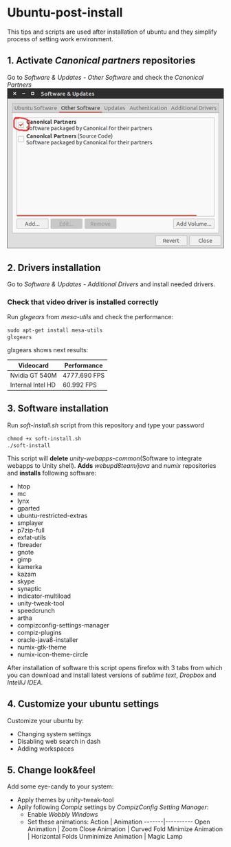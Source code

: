 # Ubuntu-post-install
This tips and scripts are used after installation of ubuntu and they simplify process of setting work environment.

## 1. Activate *Canonical partners* repositories
Go to *Software & Updates - Other Software* and check the *Canonical Partners* 
![Enabling canonical partners repositories](images/canonicalPartners.png)

## 2. Drivers installation
Go to *Software & Updates - Additional Drivers* and install needed drivers.
### Check that video driver is installed correctly
Run *glxgears* from *mesa-utils* and check the performance:
```Shell
sudo apt-get install mesa-utils
glxgears
```
glxgears shows next results:

  Videocard | Performance
  ----------|------------
  Nvidia GT 540M | 4777.690 FPS
  Internal Intel HD | 60.992 FPS

## 3. Software installation
Run *soft-install.sh* script from this repository and type your password
```Shell
chmod +x soft-install.sh
./soft-install
```
This script will **delete** *unity-webapps-common*(Software to integrate webapps to Unity shell). **Adds** *webupd8team/java* and *numix* repositories and **installs** following software:
* htop
* mc
* lynx
* gparted
* ubuntu-restricted-extras
* smplayer
* p7zip-full
* exfat-utils
* fbreader
* gnote 
* gimp
* kamerka
* kazam
* skype
* synaptic
* indicator-multiload
* unity-tweak-tool
* speedcrunch
* artha
* compizconfig-settings-manager
* compiz-plugins
* oracle-java8-installer
* numix-gtk-theme
* numix-icon-theme-circle

After installation of software this script opens firefox with 3 tabs from which you can download and install latest versions of *sublime text*, *Dropbox* and *IntelliJ IDEA*.

## 4. Customize your ubuntu settings
Customize your ubuntu by:
* Changing system settings 
* Disabling web search in dash
* Adding workspaces

## 5. Change look&feel
Add some eye-candy to your system:
* Apply themes by unity-tweak-tool
* Aplly following *Compiz* settings by *CompizConfig Setting Manager*:
  * Enable *Wobbly Windows*
  * Set these animations:
      Action | Animation
      -------|----------
      Open Animation | Zoom
	  Close Animation | Curved Fold
      Minimize Animation | Horizontal Folds
      Unminimize Animation | Magic Lamp